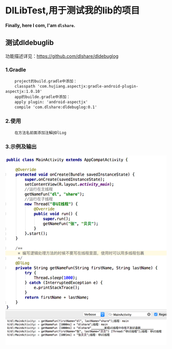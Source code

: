 # DlLibTest,用于测试我的lib的项目
#### Finally, here I com, I'am `dlshare`.
## 测试dldebuglib
功能描述详见：https://github.com/dlshare/dldebuglog
### 1.Gradle
        project的build.gradle中添加：
        classpath 'com.hujiang.aspectjx:gradle-android-plugin-aspectjx:1.0.10'
        app的builde.gradle中添加：
        apply plugin: 'android-aspectjx'
        compile 'com.dlshare:dldebuglog:0.1'
### 2.使用
        在方法名前面添加注解@DlLog
### 3.示例及输出
![image](https://github.com/dlshare/DlLibTest/blob/master/screenshot/dldebuglib_use01.png)
![image](https://github.com/dlshare/DlLibTest/blob/master/screenshot/dldebuglib_effect01.png)

